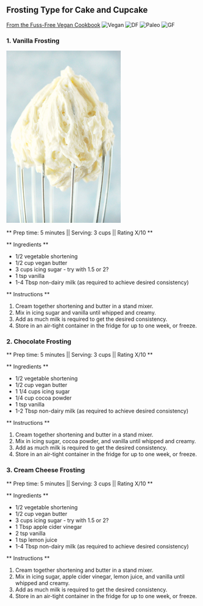 ## Frosting Type for Cake and Cupcake

[From the Fuss-Free Vegan Cookbook](https://www.amazon.ca/s?k=fuss+free+vegan&crid=2QXY700P3THUW&sprefix=fuss+fr%2Caps%2C-1&ref=nb_sb_ss_i_1_6)
![Vegan](https://img.shields.io/badge/-Vegan-brightgreen.svg)
![DF](https://img.shields.io/badge/-Dairy--free-blue.svg)
![Paleo](https://img.shields.io/badge/-Paleo-blueviolet.svg)
![GF](https://img.shields.io/badge/-Gluten--free-yellow.svg)

### 1. Vanilla Frosting

![Picture](../img/vanilla_frosting.jpg)

** Prep time: 5 minutes || Serving: 3 cups || Rating X/10 **

** Ingredients **

- 1/2 vegetable shortening
- 1/2 cup vegan butter
- 3 cups icing sugar - try with 1.5 or 2?
- 1 tsp vanilla
- 1-4 Tbsp non-dairy milk (as required to achieve desired consistency)

** Instructions **

1. Cream together shortening and butter in a stand mixer.
1. Mix in icing sugar and vanilla until whipped and creamy.
1. Add as much milk is required to get the desired consistency.
1. Store in an air-tight container in the fridge for up to one week, or freeze.

### 2. Chocolate Frosting

** Prep time: 5 minutes || Serving: 3 cups || Rating X/10 **

** Ingredients **

- 1/2 vegetable shortening
- 1/2 cup vegan butter
- 1 1/4 cups icing sugar
- 1/4 cup cocoa powder
- 1 tsp vanilla
- 1-2 Tbsp non-dairy milk (as required to achieve desired consistency)

** Instructions **

1. Cream together shortening and butter in a stand mixer.
1. Mix in icing sugar, cocoa powder, and vanilla until whipped and creamy.
1. Add as much milk is required to get the desired consistency.
1. Store in an air-tight container in the fridge for up to one week, or freeze.

### 3. Cream Cheese Frosting

** Prep time: 5 minutes || Serving: 3 cups || Rating X/10 **

** Ingredients **

- 1/2 vegetable shortening
- 1/2 cup vegan butter
- 3 cups icing sugar - try with 1.5 or 2?
- 1 Tbsp apple cider vinegar
- 2 tsp vanilla
- 1 tsp lemon juice
- 1-4 Tbsp non-dairy milk (as required to achieve desired consistency)

** Instructions **

1. Cream together shortening and butter in a stand mixer.
1. Mix in icing sugar, apple cider vinegar, lemon juice, and vanilla until whipped and creamy.
1. Add as much milk is required to get the desired consistency.
1. Store in an air-tight container in the fridge for up to one week, or freeze.

